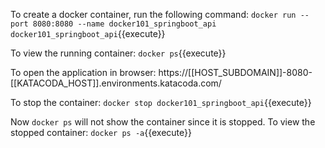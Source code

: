 To create a docker container, run the following command: `docker run --port 8080:8080 --name docker101_springboot_api docker101_springboot_api`{{execute}} 

To view the running container: `docker ps`{{execute}}

To open the application in browser: https://[[HOST_SUBDOMAIN]]-8080-[[KATACODA_HOST]].environments.katacoda.com/

To stop the container: `docker stop docker101_springboot_api`{{execute}}

Now `docker ps` will not show the container since it is stopped. To view the stopped container: `docker ps -a`{{execute}}